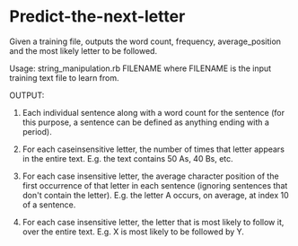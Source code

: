 # Predict-the-next-letter
Given a training file, outputs the word count, frequency, average_position and the most likely letter to be followed.

Usage: string_manipulation.rb FILENAME
where FILENAME is the input training text file to learn from.

OUTPUT:
1. Each individual sentence along with a word count for the sentence (for this purpose, a sentence can be defined as anything ending with a period).

2. For each case­insensitive letter, the number of times that letter appears in the entire text. E.g. the text contains 50 As, 40 Bs, etc.

3. For each case insensitive letter, the average character position of the first occurrence of that letter in each sentence (ignoring sentences that don't contain the letter). E.g. the letter A occurs, on average, at index 10 of a sentence.

4. For each case insensitive letter, the letter that is most likely to follow it, over the entire text. E.g. X is most likely to be followed by Y.
